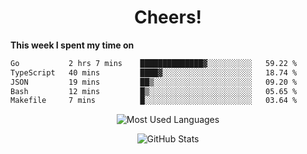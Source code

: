<h1 align="center">Cheers!</h1>

**This week I spent my time on**
<!--START_SECTION:waka-->

```txt
Go           2 hrs 7 mins    ██████████████▓░░░░░░░░░░   59.22 %
TypeScript   40 mins         ████▓░░░░░░░░░░░░░░░░░░░░   18.74 %
JSON         19 mins         ██▒░░░░░░░░░░░░░░░░░░░░░░   09.20 %
Bash         12 mins         █▒░░░░░░░░░░░░░░░░░░░░░░░   05.65 %
Makefile     7 mins          █░░░░░░░░░░░░░░░░░░░░░░░░   03.64 %
```

<!--END_SECTION:waka-->

<p align="center"><img src="https://github-readme-stats.vercel.app/api/top-langs/?username=thnkrn&layout=compact&hide=html&theme=tokyonight" alt="Most Used Languages" /></p>

<p align="center"><img src="https://github-readme-stats.vercel.app/api?username=thnkrn&show_icons=true&count_private=true&theme=tokyonight&show=reviews&hide_rank=false&rank_icon=github" alt="GitHub Stats" /></p>

<!-- <p align="center"><a href="https://wakatime.com"><img src="https://wakatime.com/share/@thnkrn/40092326-d1bd-471b-89da-9a7c63939402.png" /></p>
 -->
